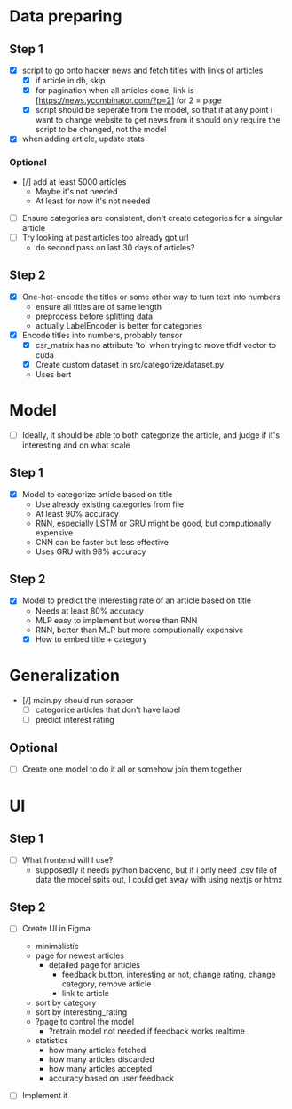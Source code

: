 # Data preparing
## Step 1
- [x] script to go onto hacker news and fetch titles with links of articles
    - [x] if article in db, skip
    - [x] for pagination when all articles done, link is [https://news.ycombinator.com/?p=2] for 2 = page
    - [x] script should be seperate from the model, so that if at any point i want to change website to get news from
        it should only require the script to be changed, not the model
- [x] when adding article, update stats

### Optional
- [/] add at least 5000 articles
    - Maybe it's not needed
    - At least for now it's not needed
- [ ] Ensure categories are consistent, don't create categories for a singular article
- [ ] Try looking at past articles too already got url
    - do second pass on last 30 days of articles?

## Step 2
- [x] One-hot-encode the titles or some other way to turn text into numbers
    - ensure all titles are of same length
    - preprocess before splitting data
    - actually LabelEncoder is better for categories
- [x] Encode titles into numbers, probably tensor
    - [x] csr_matrix has no attribute 'to' when trying to move tfidf vector to cuda
    - [x] Create custom dataset in src/categorize/dataset.py
    - Uses bert

# Model
- [ ] Ideally, it should be able to both categorize the article, and judge if it's interesting and on what scale

## Step 1
- [x] Model to categorize article based on title
    - Use already existing categories from file
    - At least 90% accuracy
    - RNN, especially LSTM or GRU might be good,
    but computionally expensive
    - CNN can be faster but less effective
    - Uses GRU with 98% accuracy

## Step 2
- [x] Model to predict the interesting rate of an article based on title
    - Needs at least 80% accuracy
    - MLP easy to implement but worse than RNN
    - RNN, better than MLP but more computionally expensive
    - [x] How to embed title + category

# Generalization
- [/] main.py should run scraper
    - [ ] categorize articles that don't have label
    - [ ] predict interest rating

## Optional
- [ ] Create one model to do it all or somehow join them together

# UI
## Step 1
- [ ] What frontend will I use?
    - supposedly it needs python backend,
    but if i only need .csv file of data the model spits out,
    I could get away with using nextjs or htmx

## Step 2
- [ ] Create UI in Figma
    - minimalistic
    - page for newest articles
        - detailed page for articles
            - feedback button,
            interesting or not,
            change rating,
            change category,
            remove article
            - link to article
    - sort by category
    - sort by interesting_rating
    - ?page to control the model
        - ?retrain model not needed if feedback works realtime
    - statistics
        - how many articles fetched
        - how many articles discarded
        - how many articles accepted
        - accuracy based on user feedback

- [ ] Implement it
